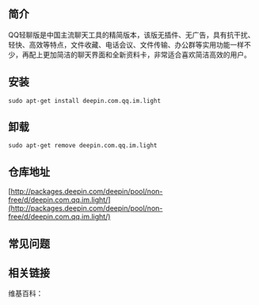 ## 简介

QQ轻聊版是中国主流聊天工具的精简版本，该版无插件、无广告，具有抗干扰、轻快、高效等特点，文件收藏、电话会议、文件传输、办公群等实用功能一样不少，再配上更加简洁的聊天界面和全新资料卡，非常适合喜欢简洁高效的用户。

## 安装

`sudo apt-get install deepin.com.qq.im.light`

## 卸载

`sudo apt-get remove deepin.com.qq.im.light`

## 仓库地址

[http://packages.deepin.com/deepin/pool/non-free/d/deepin.com.qq.im.light/](http://packages.deepin.com/deepin/pool/non-free/d/deepin.com.qq.im.light/)


## 常见问题


## 相关链接

维基百科：